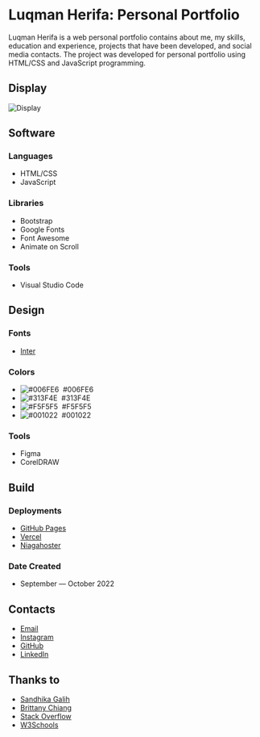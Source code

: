 # Luqman Herifa: Personal Portfolio
Luqman Herifa is a web personal portfolio contains about me, my skills, education and experience, projects that have been developed, and social media contacts. The project was developed for personal portfolio using HTML/CSS and JavaScript programming.

## Display
![Display](https://luqmanherifa.site/img/imgluqmanherifa.png)

## Software
### Languages
  - HTML/CSS
  - JavaScript

### Libraries
  - Bootstrap
  - Google Fonts
  - Font Awesome
  - Animate on Scroll

### Tools
  - Visual Studio Code
  
## Design
### Fonts
  - [Inter](https://fonts.google.com/specimen/Inter)
  
### Colors
  - ![#006FE6](https://placehold.co/20x20/006FE6/006FE6.png)  #006FE6
  - ![#313F4E](https://placehold.co/20x20/313F4E/313F4E.png)  #313F4E
  - ![#F5F5F5](https://placehold.co/20x20/F5F5F5/F5F5F5.png)  #F5F5F5
  - ![#001022](https://placehold.co/20x20/001022/001022.png)  #001022
  
### Tools
  - Figma
  - CorelDRAW

## Build
### Deployments
  - [GitHub Pages](https://luqmanherifa.github.io/luqman-herifa-personal-portfolio)
  - [Vercel](https://luqmanherifa.vercel.app)
  - [Niagahoster](https://luqmanherifa.site)

### Date Created
  - September — October 2022
  
## Contacts
  - [Email](mailto:luqmanherifa@gmail.com)
  - [Instagram](https://www.instagram.com/luqmanherifa)
  - [GitHub](https://github.com/luqmanherifa)
  - [LinkedIn](https://www.linkedin.com/in/luqmanherifa)

## Thanks to
  - [Sandhika Galih](https://www.youtube.com/@sandhikagalihWPU)
  - [Brittany Chiang](https://github.com/bchiang7)
  - [Stack Overflow](https://stackoverflow.com)
  - [W3Schools](https://www.w3schools.com)
